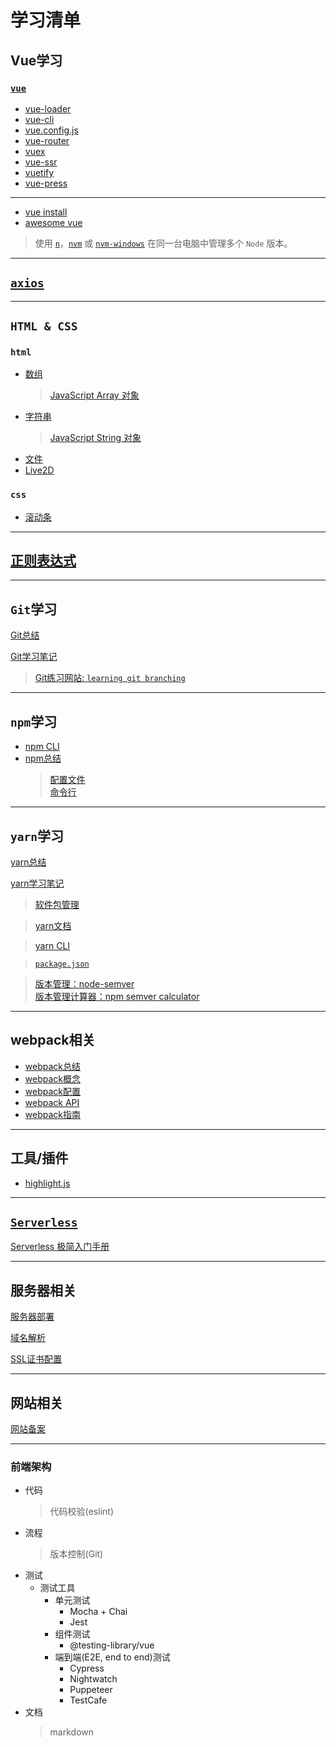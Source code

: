# 学习清单
## Vue学习

### [```vue```](./vue/vue.md)
- [vue-loader](./vue/vue-loader/vue-loader.md)
- [vue-cli](./vue/vue-cli/vue-cli.md)
- [vue.config.js](./vue/vue-cli/vue.config.js.md)
- [vue-router](./vue/vue-router/vue-router.md)
- [vuex](./vue/vuex/vuex.md)
- [vue-ssr](./vue/vue-ssr/vue-ssr.md)
- [vuetify](./vue/vuetify/vuetify.md)
- [vue-press](./vue/vue-press/vue-press.md)
---
- [vue install](./vue/install.md)
- [awesome vue](./vue/awesome-vue.md)
> 使用 [```n```](https://github.com/tj/n)，[```nvm```](https://github.com/nvm-sh/nvm) 或 [```nvm-windows```](https://github.com/coreybutler/nvm-windows) 在同一台电脑中管理多个 ```Node``` 版本。
-------------------------------

## [```axios```](./axios/axios.md)

-------------------------------

## ```HTML & CSS```
### ```html```
- [数组](./html/array.md)
  > [JavaScript Array 对象](https://www.runoob.com/jsref/jsref-obj-array.html)
- [字符串](./html/string.md)
  > [JavaScript String 对象](https://www.runoob.com/jsref/jsref-obj-string.html)
- [文件](./html/file.md)
- [Live2D](./html/Live2D.md)

### ```css```
- [滚动条](./css/scrollbar.md)

-------------------------------

## [正则表达式](./regexp/正则表达式.md)

-------------------------------

## ```Git```学习
[Git总结](./git/git_summary.md)

[Git学习笔记](./git/git.md)
> [Git练习网站: ```learning git branching```](https://learngitbranching.js.org/?locale=zh_CN)

-------------------------------

## ```npm```学习
- [npm CLI](./npm/npm-cli.md)
- [npm总结](./npm/summary.md)
  > [配置文件](https://docs.npmjs.com/cli/v6/configuring-npm/package-json)    
  > [命令行](https://docs.npmjs.com/cli/v6/commands)  

-------------------------------

## ```yarn```学习
[yarn总结](./yarn/yarn_summary.md#)

[yarn学习笔记](./yarn/yarn.md#)

> [软件包管理](https://www.yarnpkg.com.cn/)

> [yarn文档](https://yarn.bootcss.com/docs/)

> [yarn CLI](https://yarn.bootcss.com/docs/cli/)

> [```package.json```](https://yarn.bootcss.com/docs/package-json/)

> [版本管理：node-semver](https://github.com/npm/node-semver)   
> [版本管理计算器：npm semver calculator](https://semver.npmjs.com/)

----------------------------

## webpack相关
- [webpack总结](./webpack/00_webpack_summary.md)
- [webpack概念](./webpack/01_webpack_concepts.md)
- [webpack配置](./webpack/02_webpack_config.md)
- [webpack API](./webpack/03_webpack_api.md)
- [webpack指南](./webpack/04_webpack_handbook.md)

----------------------------

## 工具/插件
- [highlight.js](./utils/highlight/highlight.md)

----------------------------

## [```Serverless```](yun.serverless80.com)
[Serverless 极简入门手册](./serverless/serverless.md)

----------------------------
## 服务器相关
[服务器部署](./server/server.md)

[域名解析](./server/dns.md)

[SSL证书配置](./server/ssl.md)

--------------------------------
## 网站相关
[网站备案](./website/beian.md)

--------------------------------
### 前端架构
- 代码
  > 代码校验(eslint)
- 流程
  > 版本控制(Git)
- 测试
  - 测试工具
    - 单元测试
      - Mocha + Chai
      - Jest
    - 组件测试
      - @testing-library/vue
    - 端到端(E2E, end to end)测试
      - Cypress
      - Nightwatch
      - Puppeteer
      - TestCafe
- 文档
  > markdown
